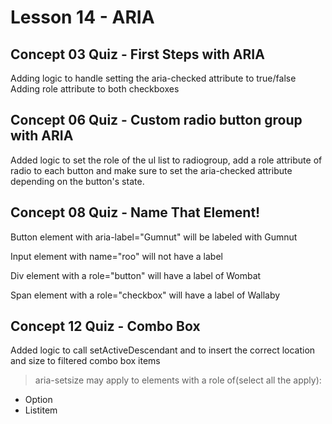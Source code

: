 # Lesson 14 - ARIA

## Concept 03 Quiz - First Steps with ARIA
Adding logic to handle setting the aria-checked attribute to true/false
Adding role attribute to both checkboxes

## Concept 06 Quiz - Custom radio button group with ARIA

Added logic to set the role of the ul list to radiogroup, add a role attribute of radio to each button and make sure to set the aria-checked attribute depending on the button's state.

## Concept 08 Quiz - Name That Element!

Button element with aria-label="Gumnut" will be labeled with Gumnut

Input element with name="roo" will not have a label

Div element with a role="button" will have a label of Wombat

Span element with a role="checkbox" will have a label of Wallaby

## Concept 12 Quiz - Combo Box
Added logic to call setActiveDescendant and to insert the correct location and size to filtered combo box items

>aria-setsize may apply to elements with a role of(select all the apply):
- Option
- Listitem